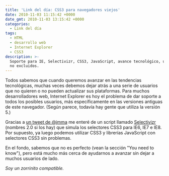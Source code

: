 ```yaml
---
title: 'Link del día: CSS3 para navegadores viejos'
date: 2010-11-03 11:15:42 +0000
date_gmt: 2010-11-03 13:15:42 +0000
categories:
  - Link del día
tags:
  - HTML
  - desarrollo web
  - Internet Explorer
  - CSS3
description: >-
  Soporte para IE, Selectivizr, CSS3, JavaScript, avance tecnológico, usuarios
  no excluidos.
---
```



Todos sabemos que cuando queremos avanzar en las tendencias tecnológicas, muchas veces debemos dejar atrás a una serie de usuarios que no quieren o no pueden actualizar sus plataformas. Para muchos desarrolladores web, Internet Explorer es hoy el problema de dar soporte a todos los posibles usuarios, más específicamente en las versiones antiguas de este navegador. (Según parece, todavía hay gente que utiliza la versión 5.)

Gracias a [un tweet de @jmma](http://twitter.com/jmma/status/27247791324) me enteré de un script llamado [Selectivizr](http://selectivizr.com/) (nombres 2.0 si los hay) que simula los selectores CSS3 para IE6, IE7 e IE8. Por supuesto, ya luego podemos utilizar CSS3 y librerías JavaScript con selectores CSS3 sin problemas.

En el fondo, sabemos que no es perfecto (vean la sección "You need to know"), pero está mucho más cerca de ayudarnos a avanzar sin dejar a muchos usuarios de lado.

_Soy un zorrinito compatible._

